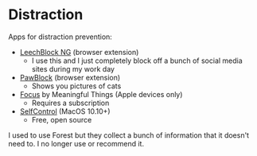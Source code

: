 # Distraction

Apps for distraction prevention:

- [LeechBlock NG](https://www.proginosko.com/leechblock/) (browser extension)
  - I use this and I just completely block off a bunch of social media sites
    during my work day
- [PawBlock](https://www.pawblock.dannyguo.com/) (browser extension)
  - Shows you pictures of cats
- [Focus](https://meaningful-things.com/) by Meaningful Things (Apple devices
  only)
  - Requires a subscription
- [SelfControl](https://selfcontrolapp.com/) (MacOS 10.10+)
  - Free, open source

I used to use Forest but they collect a bunch of information that it doesn't
need to. I no longer use or recommend it.
